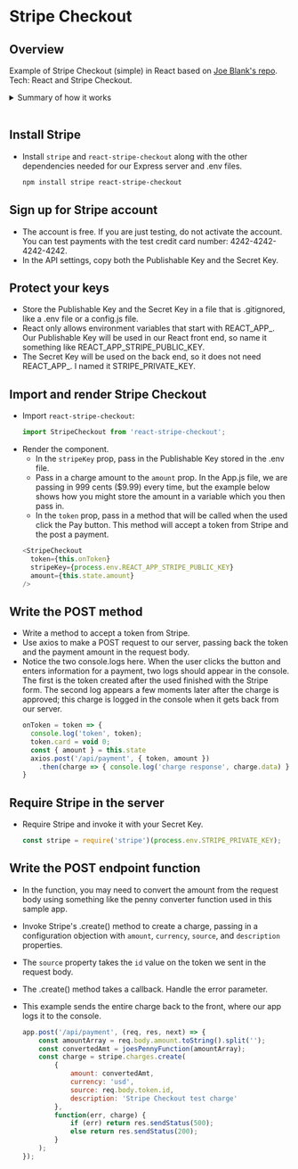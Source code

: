 # Stripe Checkout
## Overview
Example of Stripe Checkout (simple) in React based on [Joe Blank's repo](https://github.com/joeblank/react-stripe).
Tech: React and Stripe Checkout.

<details>
<summary>Summary of how it works</summary>

* Pay With Card button opens form, which gets token back from Stripe. Token can be console logged.
* When the token arrives, a POST request is sent with the token id to the server to make a charge, and a response comes back (if it is an error, the charge failed).
* Summary of Stripe process:
  * User clicks button and completes form.
  * Stripe receives payment information securely.
  * Stripe sends back token to app.
  * Token contains email and other information.
  * Token is stripped of credit card information and send to app server via POST request.
</details>
<br/>

## Install Stripe
- Install `stripe` and `react-stripe-checkout` along with the other dependencies needed for our Express server and .env files.
  ```sh
  npm install stripe react-stripe-checkout
  ```

## Sign up for Stripe account
- The account is free. If you are just testing, do not activate the account. You can test payments with the test credit card number: 4242-4242-4242-4242.
- In the API settings, copy both the Publishable Key and the Secret Key.

## Protect your keys
- Store the Publishable Key and the Secret Key in a file that is .gitignored, like a .env file or a config.js file.
- React only allows environment variables that start with REACT_APP_. Our Publishable Key will be used in our React front end, so name it something like REACT_APP_STRIPE_PUBLIC_KEY.
- The Secret Key will be used on the back end, so it does not need REACT_APP_. I named it STRIPE_PRIVATE_KEY.

## Import and render Stripe Checkout
- Import `react-stripe-checkout`: 
  ```js
  import StripeCheckout from 'react-stripe-checkout';
  ```
- Render the component. 
  - In the `stripeKey` prop, pass in the Publishable Key stored in the .env file.
  - Pass in a charge amount to the `amount` prop. In the App.js file, we are passing in 999 cents ($9.99) every time, but the example below shows how you might store the amount in a variable which you then pass in.
  - In the `token` prop, pass in a method that will be called when the used click the Pay button. This method will accept a token from Stripe and the post a payment.
  ```js
  <StripeCheckout
    token={this.onToken}
    stripeKey={process.env.REACT_APP_STRIPE_PUBLIC_KEY}
    amount={this.state.amount}
  />
  ```

## Write the POST method
- Write a method to accept a token from Stripe.
- Use axios to make a POST request to our server, passing back the token and the payment amount in the request body.
- Notice the two console.logs here. When the user clicks the button and enters information for a payment, two logs should appear in the console. The first is the token created after the used finished with the Stripe form. The second log appears a few moments later after the charge is approved; this charge is logged in the console when it gets back from our server.
  ```js
  onToken = token => {
    console.log('token', token);
    token.card = void 0;
    const { amount } = this.state
    axios.post('/api/payment', { token, amount })
      .then(charge => { console.log('charge response', charge.data) }););
  }
  ```

## Require Stripe in the server
- Require Stripe and invoke it with your Secret Key.
  ```js
  const stripe = require('stripe')(process.env.STRIPE_PRIVATE_KEY);
  ```

## Write the POST endpoint function
- In the function, you may need to convert the amount from the request body using something like the penny converter function used in this sample app.
- Invoke Stripe's .create() method to create a charge, passing in a configuration objection with `amount`, `currency`, `source`, and `description` properties.
- The `source` property takes the `id` value on the token we sent in the request body.
- The .create() method takes a callback. Handle the error parameter.
- This example sends the entire charge back to the front, where our app logs it to the console.

  ```js
  app.post('/api/payment', (req, res, next) => {
      const amountArray = req.body.amount.toString().split('');
      const convertedAmt = joesPennyFunction(amountArray);
      const charge = stripe.charges.create(
          {
              amount: convertedAmt,
              currency: 'usd',
              source: req.body.token.id,
              description: 'Stripe Checkout test charge'
          },
          function(err, charge) {
              if (err) return res.sendStatus(500);
              else return res.sendStatus(200);
          }
      );
  });
  ```